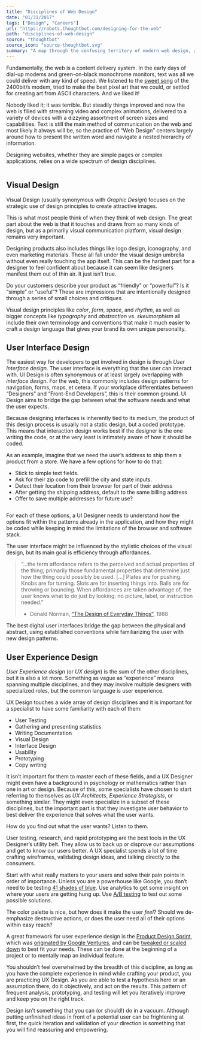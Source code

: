 ```yaml
---
title: "Disciplines of Web Design"
date: "01/31/2017"
tags: ["Design", "Careers"]
url: "https://robots.thoughtbot.com/designing-for-the-web"
path: "disciplines-of-web-design"
source: "thoughtbot"
source_icon: "source-thoughtbot.svg"
summary: "A map through the confusing territory of modern web design, and a history of how we got here."
---
```


Fundamentally, the web is a content delivery system.
In the early days
of dial-up modems and green-on-black monochrome monitors,
text was all we could deliver
with any kind of speed.
We listened to the <a href="https://www.youtube.com/watch?v=gsNaR6FRuO0">sweet song</a>
of the 2400bit/s modem,
tried to make the best pixel art that we could,
or settled for creating art from ASCII characters.
And we liked it!

Nobody liked it;
it was terrible.
But steadily things improved
and now the web is filled
with streaming video and complex animations,
delivered to a variety of devices
with a dizzying assortment
of screen sizes and capabilities.
Text is still the main method
of communication on the web
and most likely it always will be,
so the practice of “Web Design”
centers largely around
how to present the written word
and navigate a nested hierarchy of information.

Designing websites,
whether they are simple pages
or complex applications,
relies on a wide spectrum
of design disciplines.

<img src="https://images.thoughtbot.com/cp-design-for-the-web/7SgT6LwCQHexdtwvtYIA_design-disciplines.png" alt="">

## Visual Design

Visual Design
(usually synonymous with <em>Graphic Design</em>)
focuses on the strategic use
of design principles
to create attractive images.

This is what most people
think of when they think of web design.
The great part about the web
is that it touches and draws
from so many kinds of design,
but as a primarily visual communication platform,
visual design remains very important.

Designing products also includes things
like logo design, iconography,
and even marketing materials.
These all fall under the visual design umbrella
without even really touching the app itself.
This can be the hardest part
for a designer to feel confident about
because it can seem
like designers manifest them out of thin air.
It just isn’t true.

Do your customers describe your product
as “friendly” or “powerful”?
Is it “simple” or “useful”?
These are impressions
that are intentionally designed
through a series of small choices and critiques.

Visual design principles
like <em>color</em>, <em>form</em>, <em>space</em>, and <em>rhythm</em>,
as well as bigger concepts like <em>typography</em>
and <em>abstraction</em> vs. <em>skeumorphism</em>
all include their own terminology
and conventions that make it much easier
to craft a design language
that gives your brand its own unique personality.

## User Interface Design

The easiest way for developers
to get involved in design
is through <em>User Interface design</em>.
The user interface is everything
that the user can interact with.
UI Design is often synonymous
or at least largely overlapping
with <em>interface design</em>.
For the web,
this commonly includes design patterns for
navigation, forms, maps, et cetera.
If your workplace differentiates
between “Designers”
and “Front-End Developers”,
this is their common ground.
UI Design aims to bridge the gap
between what the software needs
and what the user expects.

Because designing interfaces
is inherently tied to its medium,
the product of this design process
is usually not a static design,
but a coded prototype.
This means that interaction design
works best if the designer
is the one writing the code,
or at the very least
is intimately aware
of how it should be coded.

As an example,
imagine that we need the user’s address
to ship them a product from a store.
We have a few options for how to do that:

- Stick to simple text fields.
- Ask for their zip code to prefill the city and state inputs.
- Detect their location from their browser for part of their address
- After getting the shipping address, default to the same billing address
- Offer to save multiple addresses for future use?

<img src="https://images.thoughtbot.com/cp-design-for-the-web/jzQuuC2dSCO3sAhtX4kT_design-ui.png" alt="" title="Critiquing options for UI elements">

For each of these options,
a UI Designer needs to understand
how the options fit within the patterns
already in the application,
and how they might be coded
while keeping in mind the limitations
of the browser and software stack.

The user interface might be influenced
by the stylistic choices
of the visual design,
but its main goal is efficiency
through affordances.

<blockquote>
“…the term affordance refers
to the perceived and actual properties
of the thing,
primarily those fundamental properties
that determine just how the thing
could possibly be used.
[…]
Plates are for pushing.
Knobs are for turning.
Slots are for inserting things into.
Balls are for throwing or bouncing.
When affordances are taken advantage of,
the user knows what to do just by looking:
no picture, label, or instruction needed.”

- Donald Norman, <a href="http://www.amazon.com/Design-Everyday-Things-Donald-Norman/dp/0465067107">“The Design of Everyday Things”</a>, 1988
</blockquote>

The best digital user interfaces
bridge the gap between
the physical and abstract,
using established conventions
while familiarizing the user
with new design patterns.

## User Experience Design

<em>User Experience design</em> (or <em>UX design</em>) is the sum
of the other disciplines,
but it is also a lot more.
Something as vague as “experience”
means spanning multiple disciplines,
and they may involve multiple designers
with specialized roles,
but the common language
is user experience.

UX Design touches a wide array
of design disciplines
and it is important
for a specialist
to have some familiarity
with each of them:


- User Testing
- Gathering and presenting statistics
- Writing Documentation
- Visual Design
- Interface Design
- Usability
- Prototyping
- Copy writing


It isn’t important
for them to master each of these fields,
and a UX Designer might even have a background
in psychology or mathematics
rather than one in art or design.
Because of this,
some specialists have chosen
to start referring to themselves
as <em>UX Architects</em>, <em>Experience Strategists</em>,
or something similar.
They might even specialize
in a subset of these disciplines,
but the important part
is that they investigate user behavior
to best deliver the experience
that solves what the user wants.

How do you find out what the user wants?
Listen to them.

User testing, research, and rapid prototyping
are the best tools
in the UX Designer’s utility belt.
They allow us
to back up or disprove our assumptions
and get to know our users better.
A UX specialist spends a lot of time
crafting wireframes,
validating design ideas,
and talking directly to the consumers.

Start with what really matters to your users
and solve their pain points
in order of importance.
Unless you are a powerhouse like Google,
you don’t need to be testing <a href="http://www.fastcodesign.com/1662273">41 shades of blue</a>.
Use analytics to get some insight
on where your users are getting hung up.
Use <a href="http://en.wikipedia.org/wiki/A/B_testing">A/B testing</a> to test out
some possible solutions.

The color palette is nice,
but how does it make the user <em>feel</em>?
Should we de-emphasize destructive actions,
or does the user need all of their options
within easy reach?

A great framework for user experience design
is the <a href="https://robots.thoughtbot.com/the-product-design-sprint">Product Design Sprint</a>,
which was <a href="http://www.gv.com/sprint">originated by Google Ventures</a>,
and can be <a href="https://robots.thoughtbot.com/design-spiking">tweaked or scaled down</a>
to best fit your needs.
These can be done
at the beginning of a project
or to mentally map an individual feature.

You shouldn’t feel overwhelmed
by the breadth of this discipline,
as long as you have the complete experience in mind
while crafting your product,
you are practicing UX Design.
As you are able to test a hypothesis here
or an assumption there,
do it objectively,
and act on the results.
This pattern of frequent analysis, prototyping, and testing
will let you iteratively improve
and keep you on the right track.

Design isn’t something
that you can (or should!) do in a vacuum.
Although putting unfinished ideas
in front of a potential user
can be frightening at first,
the quick iteration
and validation of your direction
is something that you will find
reassuring and empowering.
